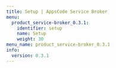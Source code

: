```yaml
---
title: Setup | AppsCode Service Broker
menu:
  product_service-broker_0.3.1:
    identifier: setup
    name: Setup
    weight: 30
menu_name: product_service-broker_0.3.1
info:
  version: 0.3.1
---
```


